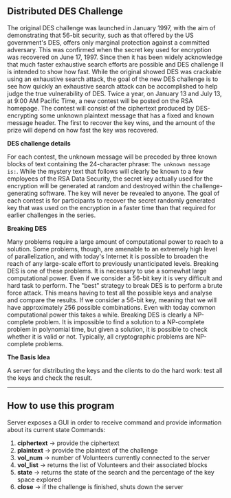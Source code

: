 ## Distributed DES Challenge

The original DES challenge was launched in January 1997, with the aim of demonstrating that 56-bit security, such as that offered by the US government's DES, offers only marginal protection against a committed adversary. This was confirmed when the secret key used for encryption was recovered on June 17, 1997. Since then it has been widely acknowledge that much faster exhaustive search efforts are possible and DES challenge II is intended to show how fast.
While the original showed DES was crackable using an exhaustive search attack, the goal of the new DES challenge is to see how quickly an exhaustive search attack can be accomplished to help judge the true vulnerability of DES.
Twice a year, on January 13 and July 13, at 9:00 AM Pacific Time, a new contest will be posted on the RSA homepage. The contest will consist of the ciphertext produced by DES-encrypting some unknown plaintext message that has a fixed and known message header. The first to recover the key wins, and the amount of the prize will depend on how fast the key was recovered.

**DES challenge details**

For each contest, the unknown message will be preceded by three known blocks of text containing the 24-character phrase: ``The unknown message is:``. While the mystery text that follows will clearly be known to a few employees of the RSA Data Security, the secret key actually used for the encryption will be generated at random and destroyed within the challenge-generating software. The key will never be revealed to anyone.
The goal of each contest is for participants to recover the secret randomly generated key that was used on the encryption in a faster time than that required for earlier challenges in the series.

**Breaking DES**

Many problems require a large amount of computational power to reach to a solution. Some problems, though, are amenable to an extremely high level of parallelization, and with today's Internet it is possible to broaden the reach of any large-scale effort to previously unanticipated levels.
Breaking DES is one of these problems. It is necessary to use a somewhat large computational power. Even if we consider a 56-bit key it is very difficult and hard task to perform.
The "best" strategy to break DES is to perform a brute force attack. This means having to test all the possible keys and analyse and compare the results. If we consider a 56-bit key, meaning that we will have approximately 256 possible combinations. Even with today common computational power this takes a while.
Breaking DES is clearly a NP-complete problem. It is impossible to find a solution to a NP-complete problem in polynomial time, but given a solution, it is possible to check whether it is valid or not. Typically, all cryptographic problems are NP-complete problems.

**The Basis Idea**

A server for distributing the keys and the clients to do the hard work: test all the keys and check the result.

---

## How to use this program

Server exposes a GUI in order to receive command and provide information about its current state
Commands:

1. **ciphertext** → provide the ciphertext
2. **plaintext**  → provide the plaintext of the challenge
3. **vol_num** 		→ number of Volunteers currently connected to the server
4. **vol_list** 	→ returns the list of Volunteers and their associated blocks
5. **state** 		→ returns the state of the search and the percentage of the key space explored
6. **close** 		→ if the challenge is finished, shuts down the server


